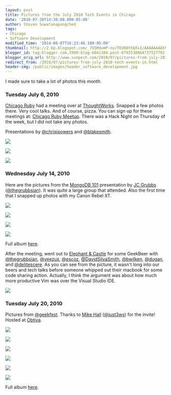 ```yaml
---
layout: post
title: Pictures from the July 2010 Tech Events in Chicago
date: '2010-07-20T14:38:00.000-05:00'
author: Steven Suwatanapongched
tags:
- Chicago
- Software Development
modified_time: '2014-08-07T16:23:46.108-05:00'
thumbnail: http://2.bp.blogspot.com/_7U5MdumP-no/TEUN8thQXxI/AAAAAAAASVM/sM6lMLptc74/s600/2010-07-06+18.11.49.jpg
blogger_id: tag:blogger.com,1999:blog-6841384.post-6792538864737527702
blogger_orig_url: http://www.sunpech.com/2010/07/pictures-from-july-2010-tech-events-in.html
redirect_from: /2010/07/pictures-from-july-2010-tech-events-in.html
header-img: /public/images/header_software_development.jpg
---
```


I made sure to take a lot of photos this month.

### Tuesday July 6, 2010
<a href="http://chicagoruby.org/">Chicago Ruby</a> had a meeting over at <a href="http://www.thoughtworks.com/">ThoughtWorks</a>.  Snapped a few photos there.  Very cool talks.  And of course, pizza.  You can sign up for these meetings at: <a href="http://www.meetup.com/ChicagoRuby">Chicago Ruby Meetup</a>.  There was a Hack Night on Thursday of the week, but I did not take any photos.

Presentations by <a href="http://twitter.com/chrisjpowers">@chrisjpowers</a> and <a href="http://twitter.com/blakesmith">@blakesmith</a>.


<a href="http://2.bp.blogspot.com/_7U5MdumP-no/TEUN8thQXxI/AAAAAAAASVM/sM6lMLptc74/s600/2010-07-06+18.11.49.jpg"><img border="0" src="http://2.bp.blogspot.com/_7U5MdumP-no/TEUN8thQXxI/AAAAAAAASVM/sM6lMLptc74/s320/2010-07-06+18.11.49.jpg"  /></a>

<a href="http://3.bp.blogspot.com/_7U5MdumP-no/TEUOBdS2t3I/AAAAAAAASVQ/rluuqnKjjY8/s600/2010-07-06+18.30.46.jpg"><img border="0" src="http://3.bp.blogspot.com/_7U5MdumP-no/TEUOBdS2t3I/AAAAAAAASVQ/rluuqnKjjY8/s320/2010-07-06+18.30.46.jpg"  /></a>

<a href="http://3.bp.blogspot.com/_7U5MdumP-no/TEUOD9eU3jI/AAAAAAAASVU/24_YAwtwaFQ/s600/2010-07-06+19.13.17.jpg"><img border="0" src="http://3.bp.blogspot.com/_7U5MdumP-no/TEUOD9eU3jI/AAAAAAAASVU/24_YAwtwaFQ/s320/2010-07-06+19.13.17.jpg"  /></a>

### Wednesday July 14, 2010
Here are the pictures from the <a href="http://chicagoalt.net/event/July2010Meeting-MongoDB-101">MongoDB 101</a> presentation by <a href="http://www.thegrubbsian.com/">JC Grubbs</a> (<a href="http://twitter.com/thegrubbsian">@thegrubbsian</a>).  It was quite a large group that attended.  Also the first time that I snapped up photos with my Canon Rebel XT.

<a href="http://4.bp.blogspot.com/-vb4o9OlxVB0/TD6EHVIsBPI/AAAAAAAAQ7Q/LJr9vvLcurY/s600/IMG_0574.JPG" ><img border="0"  src="http://4.bp.blogspot.com/-vb4o9OlxVB0/TD6EHVIsBPI/AAAAAAAAQ7Q/LJr9vvLcurY/s320/IMG_0574.JPG"  /></a>

<a href="http://3.bp.blogspot.com/-HW3KADIJEds/TD6EH8z63DI/AAAAAAAAQ7Y/dPr3K9eB_3c/s600/IMG_0575.JPG" ><img border="0"  src="http://3.bp.blogspot.com/-HW3KADIJEds/TD6EH8z63DI/AAAAAAAAQ7Y/dPr3K9eB_3c/s320/IMG_0575.JPG"  /></a>

<a href="http://1.bp.blogspot.com/-y4zDRwu3wFk/TD6EJZXBTfI/AAAAAAAAQ7w/imBDxq-1EcA/s600/IMG_0579.JPG" ><img border="0"  src="http://1.bp.blogspot.com/-y4zDRwu3wFk/TD6EJZXBTfI/AAAAAAAAQ7w/imBDxq-1EcA/s320/IMG_0579.JPG"  /></a>

<a href="http://4.bp.blogspot.com/-IELQyKbjuLQ/TD6EKrH57HI/AAAAAAAAQ8I/GJmwsHpsN5Y/s600/IMG_0584.JPG" ><img border="0"  src="http://4.bp.blogspot.com/-IELQyKbjuLQ/TD6EKrH57HI/AAAAAAAAQ8I/GJmwsHpsN5Y/s320/IMG_0584.JPG"  /></a>

Full album <a href="http://picasaweb.google.com/sunpech/2010JulyChicagoAltNetJCGrubbsOnMongoDB">here</a>.

After the meeting, went out to <a href="http://www.elephantcastle.com/">Elephant &amp; Castle</a> for some GeekBeer with <a href="http://twitter.com/thegrubbsian">@thegrubbsian</a>, <a href="http://twitter.com/veezus">@veezus</a>, <a href="http://twitter.com/escoz">@escoz</a>, <a href="http://twitter.com/DavidSilvaSmith">@DavidSilvaSmith</a>, <a href="http://twitter.com/bwilken">@bwilken</a>, <a href="http://twitter.com/dugan">@dugan</a>, and <a href="http://twitter.com/delitescere">@delitescere</a>.  As you can see from the picture, it wasn't long into our beers and tech talks before someone whipped out their macbook for some code sharing action.  Actually, I think the argument was about how much more productive Vim was over the Visual Studio IDE.

<a href="http://4.bp.blogspot.com/_7U5MdumP-no/TEUK8jw-oFI/AAAAAAAASVE/Kph90uquD3U/s600/2010-07-14+21.35.27.jpg"><img border="0" src="http://4.bp.blogspot.com/_7U5MdumP-no/TEUK8jw-oFI/AAAAAAAASVE/Kph90uquD3U/s320/2010-07-14+21.35.27.jpg"  /></a>

### Tuesday July 20, 2010

Pictures from <a href="http://www.twitter.com/geekfest">@geekfest</a>.  Thanks to <a href="http://just3ws.wordpress.com/">Mike Hall</a> (<a href="http://www.twitter.com/just3ws">@just3ws</a>) for the invite!  Hosted at <a href="http://obtiva.com/">Obtiva</a>.

<a href="http://4.bp.blogspot.com/-J4cTYp7IfPo/TEXvaD2bT_I/AAAAAAAASWs/S_9fO-yLQZs/s600/IMG_0917.JPG" ><img border="0"  src="http://4.bp.blogspot.com/-J4cTYp7IfPo/TEXvaD2bT_I/AAAAAAAASWs/S_9fO-yLQZs/s320/IMG_0917.JPG"  /></a>

<a href="http://3.bp.blogspot.com/-QCKOoLjX3LI/TEXvwn9mBAI/AAAAAAAASYA/xOKvLheD8Mg/s600/IMG_0929.JPG" ><img border="0"  src="http://3.bp.blogspot.com/-QCKOoLjX3LI/TEXvwn9mBAI/AAAAAAAASYA/xOKvLheD8Mg/s320/IMG_0929.JPG"  /></a>

<a href="http://1.bp.blogspot.com/-Cq69R2vy-nI/TEXwXMUob7I/AAAAAAAASaA/x7g7UQFZ_ZE/s600/IMG_0945.JPG" ><img border="0"  src="http://1.bp.blogspot.com/-Cq69R2vy-nI/TEXwXMUob7I/AAAAAAAASaA/x7g7UQFZ_ZE/s320/IMG_0945.JPG"  /></a>

<a href="http://4.bp.blogspot.com/-VoQ1T6wQwgI/TEXwaO6b0_I/AAAAAAAASaM/5xNspao0uiw/s600/IMG_0946.JPG" ><img border="0"  src="http://4.bp.blogspot.com/-VoQ1T6wQwgI/TEXwaO6b0_I/AAAAAAAASaM/5xNspao0uiw/s320/IMG_0946.JPG"  /></a>

<a href="http://4.bp.blogspot.com/-RrBdGMq3zlI/TEXy6oqTbSI/AAAAAAAASbI/nn_HPVW7qvc/s600/IMG_0951.JPG" ><img border="0"  src="http://4.bp.blogspot.com/-RrBdGMq3zlI/TEXy6oqTbSI/AAAAAAAASbI/nn_HPVW7qvc/s320/IMG_0951.JPG"  /></a>

<a href="http://2.bp.blogspot.com/-RSV-AysXDKI/TEX2mzc6pqI/AAAAAAAASec/yhiEZfEfxsw/s600/IMG_0970.JPG" ><img border="0"  src="http://2.bp.blogspot.com/-RSV-AysXDKI/TEX2mzc6pqI/AAAAAAAASec/yhiEZfEfxsw/s320/IMG_0970.JPG"  /></a>

Full album <a href="http://picasaweb.google.com/sunpech/2010July20GeekfestAtObtiva">here</a>.
